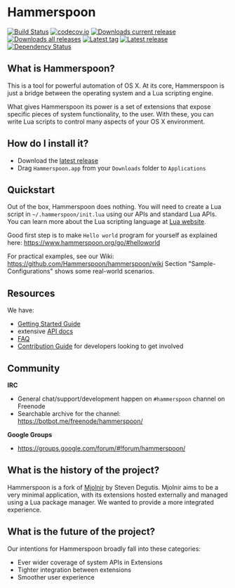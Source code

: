 # Hammerspoon

[![Build Status](https://travis-ci.org/Hammerspoon/hammerspoon.svg?branch=master)](https://travis-ci.org/Hammerspoon/hammerspoon)
[![codecov.io](https://codecov.io/github/Hammerspoon/hammerspoon/coverage.svg?branch=master)](https://codecov.io/github/Hammerspoon/hammerspoon?branch=master)
[![Downloads current release](https://img.shields.io/github/downloads/Hammerspoon/hammerspoon/latest/total.svg)](https://github.com/Hammerspoon/hammerspoon/releases)
[![Downloads all releases](https://img.shields.io/github/downloads/Hammerspoon/hammerspoon/total.svg?maxAge=2592000)](https://github.com/Hammerspoon/hammerspoon/releases)
[![Latest tag](https://img.shields.io/github/tag/Hammerspoon/hammerspoon.svg)](https://github.com/Hammerspoon/hammerspoon/tags)
[![Latest release](https://img.shields.io/github/release/Hammerspoon/hammerspoon.svg)](https://github.com/Hammerspoon/hammerspoon/releases/latest)
[![Dependency Status](https://www.versioneye.com/user/projects/58ecbecbd6c98d0043fec94d/badge.svg?style=flat-square)](https://www.versioneye.com/user/projects/58ecbecbd6c98d0043fec94d)

## What is Hammerspoon?

This is a tool for powerful automation of OS X. At its core, Hammerspoon is just a bridge between the operating system and a Lua scripting engine.

What gives Hammerspoon its power is a set of extensions that expose specific pieces of system functionality, to the user. With these, you can write Lua scripts to control many aspects of your OS X environment.

## How do I install it?

 * Download the [latest release](https://github.com/Hammerspoon/hammerspoon/releases/latest)
 * Drag `Hammerspoon.app` from your `Downloads` folder to `Applications`


## Quickstart

Out of the box, Hammerspoon does nothing.
You will need to create a Lua script in `~/.hammerspoon/init.lua` using our APIs and standard Lua APIs.
You can learn more about the Lua scripting language at [Lua website](https://lua.org).

Good first step is to make `Hello world` program for yourself as explained
here: https://www.hammerspoon.org/go/#helloworld

For practical examples, see our Wiki: https://github.com/Hammerspoon/hammerspoon/wiki
Section "Sample-Configurations" shows some real-world scenarios.

## Resources

We have:

- [Getting Started Guide](http://www.hammerspoon.org/go/)
- extensive [API docs](http://www.hammerspoon.org/docs/)
- [FAQ](http://www.hammerspoon.org/faq/)
- [Contribution Guide](https://github.com/Hammerspoon/hammerspoon/blob/master/CONTRIBUTING.md) for developers looking to get involved

## Community

**IRC**

- General chat/support/development happen on `#hammerspoon` channel on Freenode
- Searchable archive for the channel: https://botbot.me/freenode/hammerspoon/

**Google Groups**

- https://groups.google.com/forum/#!forum/hammerspoon/

## What is the history of the project?

Hammerspoon is a fork of [Mjolnir](https://github.com/sdegutis/mjolnir) by Steven Degutis. Mjolnir aims to be a very minimal application, with its extensions hosted externally and managed using a Lua package manager. We wanted to provide a more integrated experience.

## What is the future of the project?

Our intentions for Hammerspoon broadly fall into these categories:
 * Ever wider coverage of system APIs in Extensions
 * Tighter integration between extensions
 * Smoother user experience
